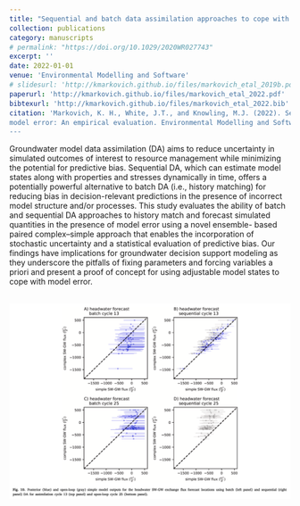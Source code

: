 ```yaml
---
title: "Sequential and batch data assimilation approaches to cope with groundwater model error: An empirical evaluation"
collection: publications
category: manuscripts
# permalink: "https://doi.org/10.1029/2020WR027743"
excerpt: ''
date: 2022-01-01
venue: 'Environmental Modelling and Software'
# slidesurl: 'http://kmarkovich.github.io/files/markovich_etal_2019b.pdf'
paperurl: 'http://kmarkovich.github.io/files/markovich_etal_2022.pdf'
bibtexurl: 'http://kmarkovich.github.io/files/markovich_etal_2022.bib'
citation: 'Markovich, K. H., White, J.T., and Knowling, M.J. (2022). Sequential and batch data assimilation approaches to cope with groundwater
model error: An empirical evaluation. Environmental Modelling and Software, 156. https://doi.org/10.1016/j.envsoft.2022.105498.""
---
```


Groundwater model data assimilation (DA) aims to reduce uncertainty in simulated outcomes of interest to resource management while minimizing the potential for predictive bias. Sequential DA, which can estimate model states along with properties and stresses dynamically in time, offers a potentially powerful alternative to batch DA (i.e., history matching) for reducing bias in decision-relevant predictions in the presence of incorrect model structure and/or processes. This study evaluates the ability of batch and sequential DA approaches to history match and forecast simulated quantities in the presence of model error using a novel ensemble- based paired complex–simple approach that enables the incorporation of stochastic uncertainty and a statistical evaluation of predictive bias. Our findings have implications for groundwater decision support modeling as they underscore the pitfalls of fixing parameters and forcing variables a priori and present a proof of concept for using adjustable model states to cope with model error.

<br/><img src='/images/markovich_etal_2022.png'>